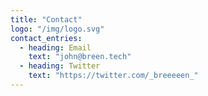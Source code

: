 ```yaml
---
title: "Contact"
logo: "/img/logo.svg"
contact_entries:
  - heading: Email
    text: "john@breen.tech"
  - heading: Twitter
    text: "https://twitter.com/_breeeeen_"
---
```

